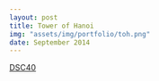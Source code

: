 ```yaml
---
layout: post
title: Tower of Hanoi
img: "assets/img/portfolio/toh.png"
date: September 2014
---
```



[DSC40](https://github.com/knmoses/DSC540)
